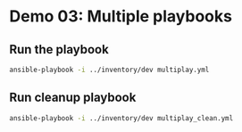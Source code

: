 # Demo 03: Multiple playbooks

## Run the playbook

```bash
ansible-playbook -i ../inventory/dev multiplay.yml
```

## Run cleanup playbook

```bash
ansible-playbook -i ../inventory/dev multiplay_clean.yml
```
